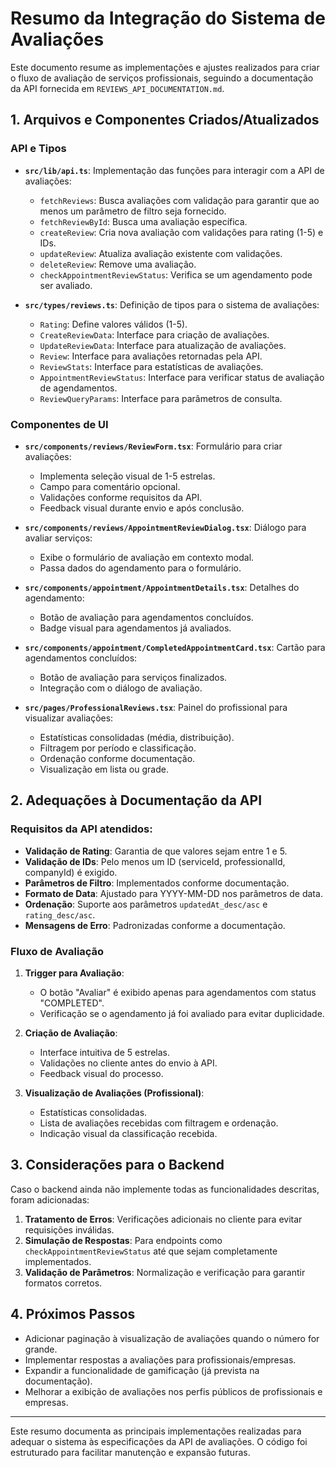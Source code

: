 # Resumo da Integração do Sistema de Avaliações

Este documento resume as implementações e ajustes realizados para criar o fluxo de avaliação de serviços profissionais, seguindo a documentação da API fornecida em `REVIEWS_API_DOCUMENTATION.md`.

## 1. Arquivos e Componentes Criados/Atualizados

### API e Tipos

- **`src/lib/api.ts`**: Implementação das funções para interagir com a API de avaliações:
  - `fetchReviews`: Busca avaliações com validação para garantir que ao menos um parâmetro de filtro seja fornecido.
  - `fetchReviewById`: Busca uma avaliação específica.
  - `createReview`: Cria nova avaliação com validações para rating (1-5) e IDs.
  - `updateReview`: Atualiza avaliação existente com validações.
  - `deleteReview`: Remove uma avaliação.
  - `checkAppointmentReviewStatus`: Verifica se um agendamento pode ser avaliado.

- **`src/types/reviews.ts`**: Definição de tipos para o sistema de avaliações:
  - `Rating`: Define valores válidos (1-5).
  - `CreateReviewData`: Interface para criação de avaliações.
  - `UpdateReviewData`: Interface para atualização de avaliações.
  - `Review`: Interface para avaliações retornadas pela API.
  - `ReviewStats`: Interface para estatísticas de avaliações.
  - `AppointmentReviewStatus`: Interface para verificar status de avaliação de agendamentos.
  - `ReviewQueryParams`: Interface para parâmetros de consulta.

### Componentes de UI

- **`src/components/reviews/ReviewForm.tsx`**: Formulário para criar avaliações:
  - Implementa seleção visual de 1-5 estrelas.
  - Campo para comentário opcional.
  - Validações conforme requisitos da API.
  - Feedback visual durante envio e após conclusão.

- **`src/components/reviews/AppointmentReviewDialog.tsx`**: Diálogo para avaliar serviços:
  - Exibe o formulário de avaliação em contexto modal.
  - Passa dados do agendamento para o formulário.

- **`src/components/appointment/AppointmentDetails.tsx`**: Detalhes do agendamento:
  - Botão de avaliação para agendamentos concluídos.
  - Badge visual para agendamentos já avaliados.

- **`src/components/appointment/CompletedAppointmentCard.tsx`**: Cartão para agendamentos concluídos:
  - Botão de avaliação para serviços finalizados.
  - Integração com o diálogo de avaliação.
  
- **`src/pages/ProfessionalReviews.tsx`**: Painel do profissional para visualizar avaliações:
  - Estatísticas consolidadas (média, distribuição).
  - Filtragem por período e classificação.
  - Ordenação conforme documentação.
  - Visualização em lista ou grade.

## 2. Adequações à Documentação da API

### Requisitos da API atendidos:

- **Validação de Rating**: Garantia de que valores sejam entre 1 e 5.
- **Validação de IDs**: Pelo menos um ID (serviceId, professionalId, companyId) é exigido.
- **Parâmetros de Filtro**: Implementados conforme documentação.
- **Formato de Data**: Ajustado para YYYY-MM-DD nos parâmetros de data.
- **Ordenação**: Suporte aos parâmetros `updatedAt_desc/asc` e `rating_desc/asc`.
- **Mensagens de Erro**: Padronizadas conforme a documentação.

### Fluxo de Avaliação

1. **Trigger para Avaliação**:
   - O botão "Avaliar" é exibido apenas para agendamentos com status "COMPLETED".
   - Verificação se o agendamento já foi avaliado para evitar duplicidade.

2. **Criação de Avaliação**:
   - Interface intuitiva de 5 estrelas.
   - Validações no cliente antes do envio à API.
   - Feedback visual do processo.

3. **Visualização de Avaliações (Profissional)**:
   - Estatísticas consolidadas.
   - Lista de avaliações recebidas com filtragem e ordenação.
   - Indicação visual da classificação recebida.

## 3. Considerações para o Backend

Caso o backend ainda não implemente todas as funcionalidades descritas, foram adicionadas:

1. **Tratamento de Erros**: Verificações adicionais no cliente para evitar requisições inválidas.
2. **Simulação de Respostas**: Para endpoints como `checkAppointmentReviewStatus` até que sejam completamente implementados.
3. **Validação de Parâmetros**: Normalização e verificação para garantir formatos corretos.

## 4. Próximos Passos

- Adicionar paginação à visualização de avaliações quando o número for grande.
- Implementar respostas a avaliações para profissionais/empresas.
- Expandir a funcionalidade de gamificação (já prevista na documentação).
- Melhorar a exibição de avaliações nos perfis públicos de profissionais e empresas.

---

Este resumo documenta as principais implementações realizadas para adequar o sistema às especificações da API de avaliações. O código foi estruturado para facilitar manutenção e expansão futuras. 